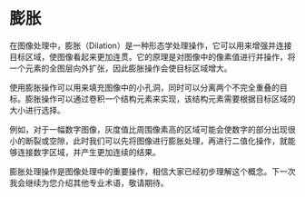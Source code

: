 # 膨胀
在图像处理中，膨胀（Dilation）是一种形态学处理操作，它可以用来增强并连接目标区域，使图像看起来更加连贯。它的原理是对图像中的像素值进行并操作，将一个元素的全图层向外扩张，因此膨胀操作会使目标区域增大。

使用膨胀操作可以用来填充图像中的小孔洞，同时可以分离两个不完全重叠的目标。膨胀操作可以通过卷积一个结构元素来实现，该结构元素需要根据目标区域的大小进行选择。

例如，对于一幅数字图像，灰度值比周围像素高的区域可能会使数字的部分出现很小的断裂或空隙，此时我们可以先将图像进行膨胀处理，再进行二值化操作，就能够连接数字区域，并产生更加连续的结果。

膨胀处理操作是图像处理中的重要操作，相信大家已经初步理解这个概念。下一次我会继续为您介绍其他专业术语，敬请期待。